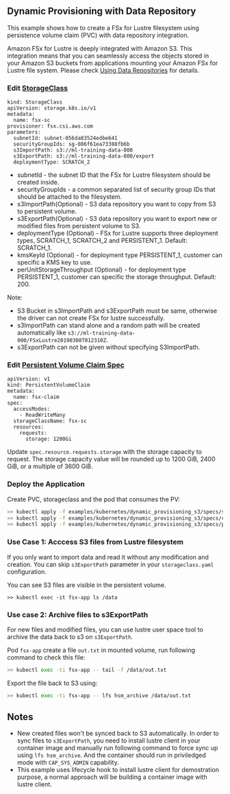 ## Dynamic Provisioning with Data Repository
This example shows how to create a FSx for Lustre filesystem using persistence volume claim (PVC) with data repository integration.

Amazon FSx for Lustre is deeply integrated with Amazon S3. This integration means that you can seamlessly access the objects stored in your Amazon S3 buckets from applications mounting your Amazon FSx for Lustre file system. Please check [Using Data Repositories](https://docs.aws.amazon.com/fsx/latest/LustreGuide/fsx-data-repositories.html) for details.

### Edit [StorageClass](./specs/storageclass.yaml)
```
kind: StorageClass
apiVersion: storage.k8s.io/v1
metadata:
  name: fsx-sc
provisioner: fsx.csi.aws.com
parameters:
  subnetId: subnet-056da83524edbe641
  securityGroupIds: sg-086f61ea73388fb6b
  s3ImportPath: s3://ml-training-data-000
  s3ExportPath: s3://ml-training-data-000/export
  deploymentType: SCRATCH_2
```
* subnetId - the subnet ID that the FSx for Lustre filesystem should be created inside.
* securityGroupIds - a common separated list of security group IDs that should be attached to the filesystem.
* s3ImportPath(Optional) - S3 data repository you want to copy from S3 to persistent volume.
* s3ExportPath(Optional) - S3 data repository you want to export new or modified files from persistent volume to S3.
* deploymentType (Optional) - FSx for Lustre supports three deployment types, SCRATCH_1, SCRATCH_2 and PERSISTENT_1. Default: SCRATCH_1.
* kmsKeyId (Optional) - for deployment type PERSISTENT_1, customer can specific a KMS key to use.
* perUnitStorageThroughput (Optional) - for deployment type PERSISTENT_1, customer can specific the storage throughput. Default: 200.

Note:
- S3 Bucket in s3ImportPath and s3ExportPath must be same, otherwise the driver can not create FSx for lustre successfully.
- s3ImportPath can stand alone and a random path will be created automatically like `s3://ml-training-data-000/FSxLustre20190308T012310Z`.
- s3ExportPath can not be given without specifying S3ImportPath.

### Edit [Persistent Volume Claim Spec](./specs/claim.yaml)
```
apiVersion: v1
kind: PersistentVolumeClaim
metadata:
  name: fsx-claim
spec:
  accessModes:
    - ReadWriteMany
  storageClassName: fsx-sc
  resources:
    requests:
      storage: 1200Gi
```
Update `spec.resource.requests.storage` with the storage capacity to request. The storage capacity value will be rounded up to 1200 GiB, 2400 GiB, or a multiple of 3600 GiB.

### Deploy the Application
Create PVC, storageclass and the pod that consumes the PV:
```sh
>> kubectl apply -f examples/kubernetes/dynamic_provisioning_s3/specs/storageclass.yaml
>> kubectl apply -f examples/kubernetes/dynamic_provisioning_s3/specs/claim.yaml
>> kubectl apply -f examples/kubernetes/dynamic_provisioning_s3/specs/pod.yaml
```

### Use Case 1: Acccess S3 files from Lustre filesystem
If you only want to import data and read it without any modification and creation. You can skip `s3ExportPath` parameter in your `storageclass.yaml` configuration.

You can see S3 files are visible in the persistent volume.

```
>> kubectl exec -it fsx-app ls /data
```

### Use case 2: Archive files to s3ExportPath
For new files and modified files, you can use lustre user space tool to archive the data back to s3 on `s3ExportPath`.

Pod `fsx-app` create a file `out.txt` in mounted volume, run following command to check this file:

```sh
>> kubectl exec -ti fsx-app -- tail -f /data/out.txt
```

Export the file back to S3 using:
```sh
>> kubectl exec -ti fsx-app -- lfs hsm_archive /data/out.txt
```

## Notes
* New created files won't be synced back to S3 automatically. In order to sync files to `s3ExportPath`, you need to install lustre client in your container image and manually run following command to force sync up using `lfs hsm_archive`. And the container should run in priviledged mode with `CAP_SYS_ADMIN` capability.
* This example uses lifecycle hook to install lustre client for demostration purpose, a normal approach will be building a container image with lustre client.
